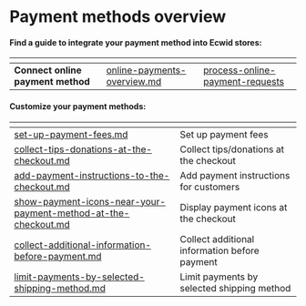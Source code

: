 # Payment methods overview

#### Find a guide to integrate your payment method into Ecwid stores:&#x20;

<table data-card-size="large" data-view="cards" data-full-width="false"><thead><tr><th></th><th data-type="content-ref"></th><th data-type="content-ref"></th></tr></thead><tbody><tr><td><strong>Connect online payment method</strong></td><td><a href="online-payments/online-payments-overview.md">online-payments-overview.md</a></td><td><a href="online-payments/process-online-payment-requests/">process-online-payment-requests</a></td></tr></tbody></table>

#### Customize your payment methods:

<table data-view="cards"><thead><tr><th data-type="content-ref"></th><th data-hidden></th></tr></thead><tbody><tr><td><a href="additional-payment-features/set-up-payment-fees.md">set-up-payment-fees.md</a></td><td>Set up payment fees</td></tr><tr><td><a href="additional-payment-features/collect-tips-donations-at-the-checkout.md">collect-tips-donations-at-the-checkout.md</a></td><td>Collect tips/donations at the checkout</td></tr><tr><td><a href="additional-payment-features/add-payment-instructions-to-the-checkout.md">add-payment-instructions-to-the-checkout.md</a></td><td>Add payment instructions for customers</td></tr><tr><td><a href="additional-payment-features/show-payment-icons-near-your-payment-method-at-the-checkout.md">show-payment-icons-near-your-payment-method-at-the-checkout.md</a></td><td>Display payment icons at the checkout</td></tr><tr><td><a href="additional-payment-features/collect-additional-information-before-payment.md">collect-additional-information-before-payment.md</a></td><td>Collect additional information before payment</td></tr><tr><td><a href="additional-payment-features/limit-payments-by-selected-shipping-method.md">limit-payments-by-selected-shipping-method.md</a></td><td>Limit payments by selected shipping method</td></tr></tbody></table>
